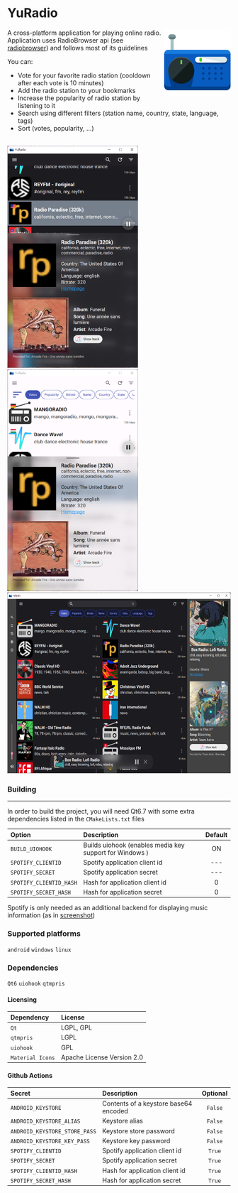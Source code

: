 # YuRadio

<img src="src/YuRadioContents/images/shortwave.svg" align="right"
     alt="YuRadio Logo" width="150" height="150">

A cross-platform application for playing online radio.\
Application uses RadioBrowser api (see [radiobrowser](https://api.radio-browser.info/))
and follows most of its guidelines

You can:

- Vote for your favorite radio station (cooldown after each vote is 10 minutes)
- Add the radio station to your bookmarks
- Increase the popularity of radio station by listening to it
- Search using different filters (station name, country, state, language, tags)
- Sort (votes, popularity, ...)

\
<img src="doc/screenshot-dark.png" height="500">
<a id="screenshot-light">
<img src="doc/screenshot-light.png" height="500">
</a>
<img src="doc/screenshot-desktop-dark.png" height="407">

### Building

---

In order to build the project, you will need Qt6.7 with some extra dependencies
listed in the `CMakeLists.txt` files

| Option                  | Description                                             | Default |
| :---------------------- | :------------------------------------------------------ | :-----: |
| `BUILD_UIOHOOK`         | Builds uiohook (enables media key support for Windows ) |   ON    |
| `SPOTIFY_CLIENTID`      | Spotify application client id                           |   ---   |
| `SPOTIFY_SECRET`        | Spotify application secret                              |   ---   |
| `SPOTIFY_CLIENTID_HASH` | Hash for application client id                          |    0    |
| `SPOTIFY_SECRET_HASH`   | Hash for application secret                             |    0    |

Spotify is only needed as an additional backend for displaying music information (as in [screenshot](#screenshot-light))

### Supported platforms

`android` `windows` `linux`

### Dependencies

`Qt6` `uiohook` `qtmpris`

#### Licensing

| Dependency       | License                    |
| :--------------- | :------------------------- |
| `Qt`             | LGPL, GPL                  |
| `qtmpris`        | LGPL                       |
| `uiohook`        | GPL                        |
| `Material Icons` | Apache License Version 2.0 |

#### Github Actions

| Secret                        | Description                           | Optional |
| :---------------------------- | :------------------------------------ | :------: |
| `ANDROID_KEYSTORE`            | Contents of a keystore base64 encoded | `False`  |
| `ANDROID_KEYSTORE_ALIAS`      | Keystore alias                        | `False`  |
| `ANDROID_KEYSTORE_STORE_PASS` | Keystore store password               | `False`  |
| `ANDROID_KEYSTORE_KEY_PASS`   | Keystore key password                 | `False`  |
| `SPOTIFY_CLIENTID`            | Spotify application client id         |  `True`  |
| `SPOTIFY_SECRET`              | Spotify application secret            |  `True`  |
| `SPOTIFY_CLIENTID_HASH`       | Hash for application client id        |  `True`  |
| `SPOTIFY_SECRET_HASH`         | Hash for application secret           |  `True`  |
